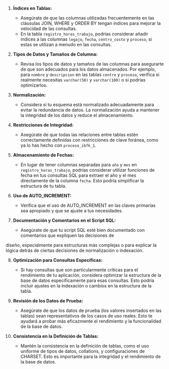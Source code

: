 

1. **Índices en Tablas:**
   - Asegúrate de que las columnas utilizadas frecuentemente en las cláusulas JOIN, WHERE y ORDER BY tengan índices para mejorar la velocidad de las consultas.
   - En la tabla `registro_horas_trabajo`, podrías considerar añadir índices a las columnas `legajo`, `fecha`, `centro_costo` y `proceso`, si estas se utilizan a menudo en las consultas.

2. **Tipos de Datos y Tamaños de Columna:**
   - Revisa los tipos de datos y tamaños de las columnas para asegurarte de que son adecuados para los datos almacenados. Por ejemplo, para `nombre` y `descripcion` en las tablas `centro` y `proceso`, verifica si realmente necesitas `varchar(50)` y `varchar(100)` o si podrías optimizarlos.

3. **Normalización:**
   - Considera si tu esquema está normalizado adecuadamente para evitar la redundancia de datos. La normalización ayuda a mantener la integridad de los datos y reduce el almacenamiento.

4. **Restricciones de Integridad:**
   - Asegúrate de que todas las relaciones entre tablas estén correctamente definidas con restricciones de clave foránea, como ya lo has hecho con `proceso_ibfk_1`.

5. **Almacenamiento de Fechas:**
   - En lugar de tener columnas separadas para `año` y `mes` en `registro_horas_trabajo`, podrías considerar utilizar funciones de fecha en tus consultas SQL para extraer el año y el mes directamente de la columna `fecha`. Esto podría simplificar la estructura de tu tabla.

6. **Uso de AUTO_INCREMENT:**
   - Verifica que el uso de AUTO_INCREMENT en las claves primarias sea apropiado y que se ajuste a tus necesidades.

7. **Documentación y Comentarios en el Script SQL:**
   - Asegúrate de que tu script SQL esté bien documentado con comentarios que expliquen las decisiones de

diseño, especialmente para estructuras más complejas o para explicar la lógica detrás de ciertas decisiones de normalización o indexación.

8. **Optimización para Consultas Específicas:**
   - Si hay consultas que son particularmente críticas para el rendimiento de tu aplicación, considera optimizar la estructura de la base de datos específicamente para esas consultas. Esto podría incluir ajustes en la indexación o cambios en la estructura de la tabla.

9. **Revisión de los Datos de Prueba:**
   - Asegúrate de que los datos de prueba (los valores insertados en las tablas) sean representativos de los casos de uso reales. Esto te ayudará a probar más eficazmente el rendimiento y la funcionalidad de la base de datos.

10. **Consistencia en la Definición de Tablas:**
    - Mantén la consistencia en la definición de tablas, como el uso uniforme de tipos de datos, collations, y configuraciones de CHARSET. Esto es importante para la integridad y el rendimiento de la base de datos.
